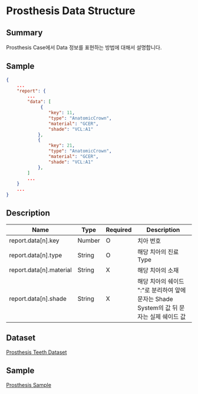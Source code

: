 # Prosthesis Data Structure

## Summary

Prosthesis Case에서 Data 정보를 표현하는 방법에 대해서 설명합니다.

## Sample
```JSON
{
    ...
    "report": {
        ...
        "data": [
             {
                "key": 11,
                "type": "AnatomicCrown",
                "material": "GCER",
                "shade": "VCL:A1"
            },
            {
                "key": 21,
                "type": "AnatomicCrown",
                "material": "GCER",
                "shade": "VCL:A1"
            },
        ]
        ...
    }
    ...
}
```

## Description

| Name | Type | Required | Description |
| -- | -- | -- | -- |
| report.data[n].key | Number | O | 치아 번호  |
| report.data[n].type | String | O |해당 치아의 진료 Type |
| report.data[n].material | String | X | 해당 치아의 소재 |
| report.data[n].shade | String | X | 해당 치아의 쉐이드 <br> ":"로 분리하여 앞에 문자는 Shade System의 값 뒤 문자는 실제 쉐이드 값 |

## Dataset
[Prosthesis Teeth Dataset](./prosthesis-dataset.md)

## Sample
[Prosthesis Sample](./prosthesis-sample.md)
